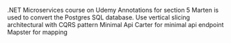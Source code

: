 .NET Microservices course on Udemy
Annotations for section 5
Marten is used to convert the Postgres SQL database.
Use vertical slicing architectural  with CQRS pattern
Minimal Api
Carter for minimal api endpoint
Mapster for mapping
